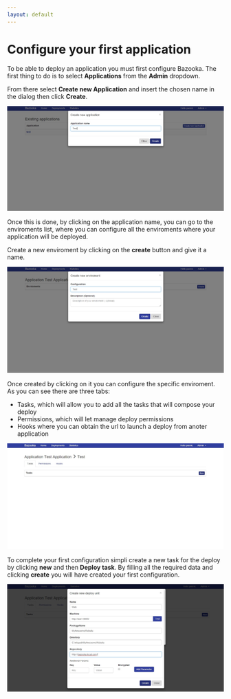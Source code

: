 ```yaml
---
layout: default
---
```


# Configure your first application

To be able to deploy an application you must first configure Bazooka. The first thing to do is to select **Applications** from the **Admin** dropdown.

From there select **Create new Application** and insert the chosen name in the dialog then click **Create**.

![](images/createapplication.jpg)

Once this is done, by clicking on the application name, you can go to the enviroments list, where you can configure all the enviroments where your application will be deployed.

Create a new enviroment by clicking on the **create** button and give it a name.

![](images/createenviroment.jpg)

Once created by clicking on it you can configure the specific enviroment. As you can see there are three tabs:

- Tasks, which will allow you to add all the tasks that will compose your deploy
- Permissions, which will let manage deploy permissions
- Hooks where you can obtain the url to launch a deploy from anoter application

![](images/enviromentconfig.jpg) 

To complete your first configuration simpli create a new task for the deploy by clicking **new** and then **Deploy task**. By filling all the required data and clicking **create** you will have created your first configuration.

![](images/createdeploytask.jpg)
